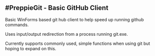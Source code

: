 #PreppieGit - Basic GitHub Client
-------------------------

Basic WinForms based git hub client to help speed up running github commands.

Uses input/output redirection from a process running git.exe.

Currently supports commonly used, simple functions when using git but hoping to expand on this.
